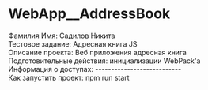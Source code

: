 # WebApp__AddressBook  
Фамилия Имя: Садилов Никита  
Тестовое задание: Адресная книга JS  
Описание проекта: Веб приложения адресная книга  
Подготовительные действия: инициализации WebPack'а  
Информация о доступах: ---------------------------  
Как запустить проект: npm run start
